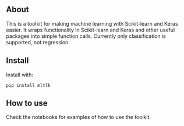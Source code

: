 ## About
This is a toolkit for making machine learning with Scikit-learn and Keras easier.
It wraps functionality in Scikit-learn and Keras and other useful packages into simple function calls.
Currently only classification is supported, not regression.

## Install
Install with:

<code>pip install mltlk</code>

## How to use
Check the notebooks for examples of how to use the toolkit.
